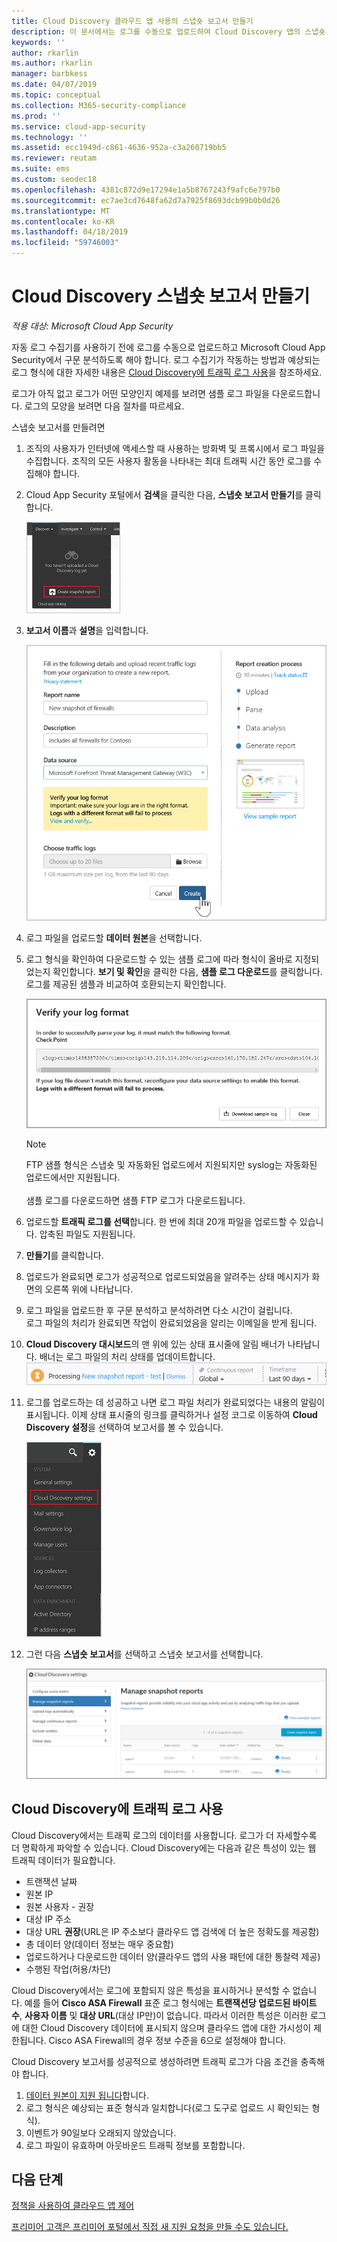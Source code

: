 ```yaml
---
title: Cloud Discovery 클라우드 앱 사용의 스냅숏 보고서 만들기
description: 이 문서에서는 로그를 수동으로 업로드하여 Cloud Discovery 앱의 스냅숏 보고서를 만드는 방법에 대한 정보를 제공합니다.
keywords: ''
author: rkarlin
ms.author: rkarlin
manager: barbkess
ms.date: 04/07/2019
ms.topic: conceptual
ms.collection: M365-security-compliance
ms.prod: ''
ms.service: cloud-app-security
ms.technology: ''
ms.assetid: ecc1949d-c861-4636-952a-c3a260719bb5
ms.reviewer: reutam
ms.suite: ems
ms.custom: seodec18
ms.openlocfilehash: 4381c872d9e17294e1a5b8767243f9afc6e797b0
ms.sourcegitcommit: ec7ae3cd7648fa62d7a7925f8693dcb99b0b0d26
ms.translationtype: MT
ms.contentlocale: ko-KR
ms.lasthandoff: 04/18/2019
ms.locfileid: "59746003"
---
```

# <a name="create-snapshot-cloud-discovery-reports"></a>Cloud Discovery 스냅숏 보고서 만들기

*적용 대상: Microsoft Cloud App Security*

자동 로그 수집기를 사용하기 전에 로그를 수동으로 업로드하고 Microsoft Cloud App Security에서 구문 분석하도록 해야 합니다. 로그 수집기가 작동하는 방법과 예상되는 로그 형식에 대한 자세한 내용은 [Cloud Discovery에 트래픽 로그 사용](#log-format)을 참조하세요.

로그가 아직 없고 로그가 어떤 모양인지 예제를 보려면 샘플 로그 파일을 다운로드합니다. 로그의 모양을 보려면 다음 절차를 따르세요.


스냅숏 보고서를 만들려면
  
1. 조직의 사용자가 인터넷에 액세스할 때 사용하는 방화벽 및 프록시에서 로그 파일을 수집합니다. 조직의 모든 사용자 활동을 나타내는 최대 트래픽 시간 동안 로그를 수집해야 합니다.  
  
2. Cloud App Security 포털에서 **검색**을 클릭한 다음, **스냅숏 보고서 만들기**를 클릭합니다.  
  
   ![새 스냅숏 보고서 만들기](./media/create-new-snapshot-report.png)
     
3. **보고서 이름**과 **설명**을 입력합니다.
  
    ![새 스냅숏 보고서](./media/new-snapshot-report.png) 

4. 로그 파일을 업로드할 **데이터 원본**을 선택합니다.  
  
5. 로그 형식을 확인하여 다운로드할 수 있는 샘플 로그에 따라 형식이 올바로 지정되었는지 확인합니다. **보기 및 확인**을 클릭한 다음, **샘플 로그 다운로드**를 클릭합니다. 로그를 제공된 샘플과 비교하여 호환되는지 확인합니다. 

   ![로그 형식 확인](./media/cloud-discovery-snapshot-verify.png)  

   > [!NOTE]
   > FTP 샘플 형식은 스냅숏 및 자동화된 업로드에서 지원되지만 syslog는 자동화된 업로드에서만 지원됩니다.<br></br>
   샘플 로그를 다운로드하면 샘플 FTP 로그가 다운로드됩니다.


6. 업로드할 **트래픽 로그를 선택**합니다. 한 번에 최대 20개 파일을 업로드할 수 있습니다. 압축된 파일도 지원됩니다.  
  
7. **만들기**를 클릭합니다.  

8. 업로드가 완료되면 로그가 성공적으로 업로드되었음을 알려주는 상태 메시지가 화면의 오른쪽 위에 나타납니다.  
  
9. 로그 파일을 업로드한 후 구문 분석하고 분석하려면 다소 시간이 걸립니다.  
   로그 파일의 처리가 완료되면 작업이 완료되었음을 알리는 이메일을 받게 됩니다. 
  
10. **Cloud Discovery 대시보드**의 맨 위에 있는 상태 표시줄에 알림 배너가 나타납니다. 배너는 로그 파일의 처리 상태를 업데이트합니다.  
    ![로그 파일 처리 메뉴 모음](./media/processing-log-file-menu-bar.png) 
   
11. 로그를 업로드하는 데 성공하고 나면 로그 파일 처리가 완료되었다는 내용의 알림이 표시됩니다. 이제 상태 표시줄의 링크를 클릭하거나 설정 코그로 이동하여 **Cloud Discovery 설정**을 선택하여 보고서를 볼 수 있습니다.   
  
     ![Discovery 설정 탭](./media/discovery-settings-tab.png)
12. 그런 다음 **스냅숏 보고서**를 선택하고 스냅숏 보고서를 선택합니다.
 
     ![스냅숏 보고서 관리](./media/snapshot-report-managment.png)

  
## Cloud Discovery에 트래픽 로그 사용 <a name="log-format"></a>
Cloud Discovery에서는 트래픽 로그의 데이터를 사용합니다. 로그가 더 자세할수록 더 명확하게 파악할 수 있습니다. Cloud Discovery에는 다음과 같은 특성이 있는 웹 트래픽 데이터가 필요합니다.
- 트랜잭션 날짜
- 원본 IP
- 원본 사용자 - 권장
- 대상 IP 주소
- 대상 URL **권장**(URL은 IP 주소보다 클라우드 앱 검색에 더 높은 정확도를 제공함)
- 총 데이터 양(데이터 정보는 매우 중요함)
- 업로드하거나 다운로드한 데이터 양(클라우드 앱의 사용 패턴에 대한 통찰력 제공)
- 수행된 작업(허용/차단)

Cloud Discovery에서는 로그에 포함되지 않은 특성을 표시하거나 분석할 수 없습니다.
예를 들어 **Cisco ASA Firewall** 표준 로그 형식에는 **트랜잭션당 업로드된 바이트 수**, **사용자 이름** 및 **대상 URL**(대상 IP만)이 없습니다.
따라서 이러한 특성은 이러한 로그에 대한 Cloud Discovery 데이터에 표시되지 않으며 클라우드 앱에 대한 가시성이 제한됩니다. Cisco ASA Firewall의 경우 정보 수준을 6으로 설정해야 합니다. 


Cloud Discovery 보고서를 성공적으로 생성하려면 트래픽 로그가 다음 조건을 충족해야 합니다.
1. [데이터 원본이 지원 됩니다](set-up-cloud-discovery.md#supported-firewalls-and-proxies)합니다.
2. 로그 형식은 예상되는 표준 형식과 일치합니다(로그 도구로 업로드 시 확인되는 형식).
3. 이벤트가 90일보다 오래되지 않았습니다.
4. 로그 파일이 유효하며 아웃바운드 트래픽 정보를 포함합니다.


 
## <a name="next-steps"></a>다음 단계  
[정책을 사용하여 클라우드 앱 제어](control-cloud-apps-with-policies.md)   

[프리미어 고객은 프리미어 포털에서 직접 새 지원 요청을 만들 수도 있습니다.](https://premier.microsoft.com/)  
    
      
  
